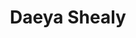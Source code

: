 ---
title: Daeya Shealy
headshot: images/uploads/Daeya_Shealy.jpg
role: Signage
year: Industrial Design
major: Sophomore
---